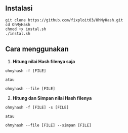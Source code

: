 ## Instalasi 

```
git clone https://github.com/fixploit03/OhMyHash.git
cd OhMyHash
chmod +x instal.sh
./instal.sh
```

## Cara menggunakan 

1. **Hitung nilai Hash filenya saja**

```
ohmyhash -f [FILE]

atau

ohmyhash --file [FILE]
```

2. **Hitung dan Simpan nilai Hash filenya**

```
ohmyhash -f [FILE] -s [FILE]

atau

ohmyhash --file [FILE] --simpan [FILE]
```

